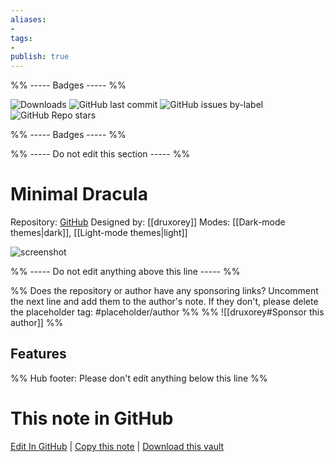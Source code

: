```yaml
---
aliases:
- 
tags: 
- 
publish: true
---
```


%% ----- Badges ----- %%

![Downloads](https://img.shields.io/badge/downloads-4268-573E7A?style=for-the-badge&logo=)
![GitHub last commit](https://img.shields.io/github/last-commit/druxorey/minimal-dracula-for-obsidian?color=573E7A&label=last%20update&logo=github&style=for-the-badge)
![GitHub issues by-label](https://img.shields.io/github/issues/druxorey/minimal-dracula-for-obsidian/help%20wanted?color=573E7A&logo=github&style=for-the-badge) 
![GitHub Repo stars](https://img.shields.io/github/stars/druxorey/minimal-dracula-for-obsidian?color=573E7A&logo=github&style=for-the-badge)

%% ----- Badges ----- %%

%% ----- Do not edit this section ----- %%

# Minimal Dracula

Repository: [GitHub](https://github.com/druxorey/minimal-dracula-for-obsidian)
Designed by: [[druxorey]]
Modes: [[Dark-mode themes|dark]], [[Light-mode themes|light]]



![screenshot](https://github.com/druxorey/minimal-dracula-for-obsidian/raw/HEAD/resources/cover.png)

%% ----- Do not edit anything above this line ----- %% 

%% Does the repository or author have any sponsoring links? Uncomment the next line and add them to the author's note. If they don't, please delete the placeholder tag: #placeholder/author %%
%% ![[druxorey#Sponsor this author]] %%


## Features



%% Hub footer: Please don't edit anything below this line %%

# This note in GitHub

<span class="git-footer">[Edit In GitHub](https://github.dev/obsidian-community/obsidian-hub/blob/main/02%20-%20Community%20Expansions/02.05%20All%20Community%20Expansions/Themes/Minimal%20Dracula.md "git-hub-edit-note") | [Copy this note](https://raw.githubusercontent.com/obsidian-community/obsidian-hub/main/02%20-%20Community%20Expansions/02.05%20All%20Community%20Expansions/Themes/Minimal%20Dracula.md "git-hub-copy-note") | [Download this vault](https://github.com/obsidian-community/obsidian-hub/archive/refs/heads/main.zip "git-hub-download-vault") </span>

